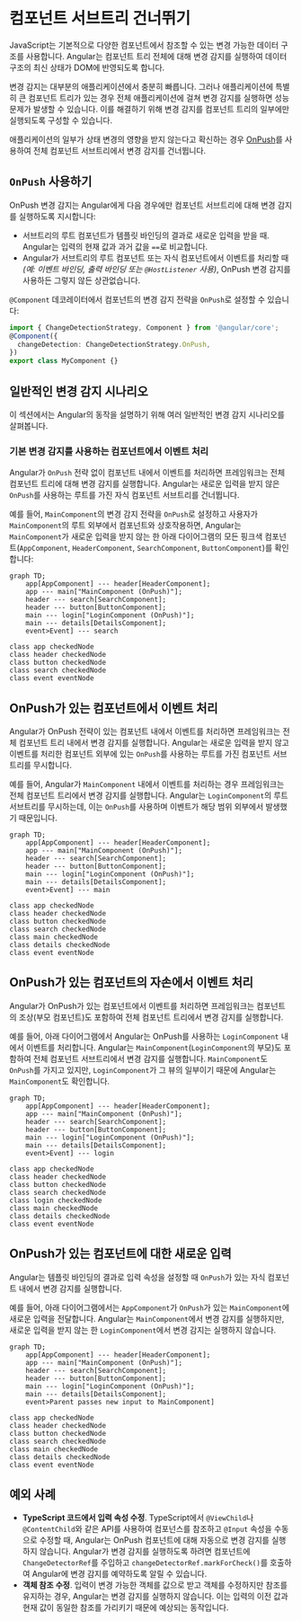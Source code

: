 # 컴포넌트 서브트리 건너뛰기

JavaScript는 기본적으로 다양한 컴포넌트에서 참조할 수 있는 변경 가능한 데이터 구조를 사용합니다. Angular는 컴포넌트 트리 전체에 대해 변경 감지를 실행하여 데이터 구조의 최신 상태가 DOM에 반영되도록 합니다.

변경 감지는 대부분의 애플리케이션에서 충분히 빠릅니다. 그러나 애플리케이션에 특별히 큰 컴포넌트 트리가 있는 경우 전체 애플리케이션에 걸쳐 변경 감지를 실행하면 성능 문제가 발생할 수 있습니다. 이를 해결하기 위해 변경 감지를 컴포넌트 트리의 일부에만 실행되도록 구성할 수 있습니다.

애플리케이션의 일부가 상태 변경의 영향을 받지 않는다고 확신하는 경우 [OnPush](/api/core/ChangeDetectionStrategy)를 사용하여 전체 컴포넌트 서브트리에서 변경 감지를 건너뜁니다.

## `OnPush` 사용하기

OnPush 변경 감지는 Angular에게 다음 경우에만 컴포넌트 서브트리에 대해 변경 감지를 실행하도록 지시합니다:

* 서브트리의 루트 컴포넌트가 템플릿 바인딩의 결과로 새로운 입력을 받을 때. Angular는 입력의 현재 값과 과거 값을 `==`로 비교합니다.
* Angular가 서브트리의 루트 컴포넌트 또는 자식 컴포넌트에서 이벤트를 처리할 때 _(예: 이벤트 바인딩, 출력 바인딩 또는 `@HostListener` 사용)_, OnPush 변경 감지를 사용하든 그렇지 않든 상관없습니다.

`@Component` 데코레이터에서 컴포넌트의 변경 감지 전략을 `OnPush`로 설정할 수 있습니다:

```ts
import { ChangeDetectionStrategy, Component } from '@angular/core';
@Component({
  changeDetection: ChangeDetectionStrategy.OnPush,
})
export class MyComponent {}
```

## 일반적인 변경 감지 시나리오

이 섹션에서는 Angular의 동작을 설명하기 위해 여러 일반적인 변경 감지 시나리오를 살펴봅니다.

### 기본 변경 감지를 사용하는 컴포넌트에서 이벤트 처리

Angular가 `OnPush` 전략 없이 컴포넌트 내에서 이벤트를 처리하면 프레임워크는 전체 컴포넌트 트리에 대해 변경 감지를 실행합니다. Angular는 새로운 입력을 받지 않은 `OnPush`를 사용하는 루트를 가진 자식 컴포넌트 서브트리를 건너뜁니다.

예를 들어, `MainComponent`의 변경 감지 전략을 `OnPush`로 설정하고 사용자가 `MainComponent`의 루트 외부에서 컴포넌트와 상호작용하면, Angular는 `MainComponent`가 새로운 입력을 받지 않는 한 아래 다이어그램의 모든 핑크색 컴포넌트(`AppComponent`, `HeaderComponent`, `SearchComponent`, `ButtonComponent`)를 확인합니다:

```mermaid
graph TD;
    app[AppComponent] --- header[HeaderComponent];
    app --- main["MainComponent (OnPush)"];
    header --- search[SearchComponent];
    header --- button[ButtonComponent];
    main --- login["LoginComponent (OnPush)"];
    main --- details[DetailsComponent];
    event>Event] --- search

class app checkedNode
class header checkedNode
class button checkedNode
class search checkedNode
class event eventNode
```

## OnPush가 있는 컴포넌트에서 이벤트 처리

Angular가 OnPush 전략이 있는 컴포넌트 내에서 이벤트를 처리하면 프레임워크는 전체 컴포넌트 트리 내에서 변경 감지를 실행합니다. Angular는 새로운 입력을 받지 않고 이벤트를 처리한 컴포넌트 외부에 있는 `OnPush`를 사용하는 루트를 가진 컴포넌트 서브트리를 무시합니다.

예를 들어, Angular가 `MainComponent` 내에서 이벤트를 처리하는 경우 프레임워크는 전체 컴포넌트 트리에서 변경 감지를 실행합니다. Angular는 `LoginComponent`의 루트 서브트리를 무시하는데, 이는 `OnPush`를 사용하며 이벤트가 해당 범위 외부에서 발생했기 때문입니다.

```mermaid
graph TD;
    app[AppComponent] --- header[HeaderComponent];
    app --- main["MainComponent (OnPush)"];
    header --- search[SearchComponent];
    header --- button[ButtonComponent];
    main --- login["LoginComponent (OnPush)"];
    main --- details[DetailsComponent];
    event>Event] --- main

class app checkedNode
class header checkedNode
class button checkedNode
class search checkedNode
class main checkedNode
class details checkedNode
class event eventNode
```

## OnPush가 있는 컴포넌트의 자손에서 이벤트 처리

Angular가 OnPush가 있는 컴포넌트에서 이벤트를 처리하면 프레임워크는 컴포넌트의 조상(부모 컴포넌트)도 포함하여 전체 컴포넌트 트리에서 변경 감지를 실행합니다.

예를 들어, 아래 다이어그램에서 Angular는 OnPush를 사용하는 `LoginComponent` 내에서 이벤트를 처리합니다. Angular는 `MainComponent`(`LoginComponent`의 부모)도 포함하여 전체 컴포넌트 서브트리에서 변경 감지를 실행합니다. `MainComponent`도 `OnPush`를 가지고 있지만, `LoginComponent`가 그 뷰의 일부이기 때문에 Angular는 `MainComponent`도 확인합니다.

```mermaid
graph TD;
    app[AppComponent] --- header[HeaderComponent];
    app --- main["MainComponent (OnPush)"];
    header --- search[SearchComponent];
    header --- button[ButtonComponent];
    main --- login["LoginComponent (OnPush)"];
    main --- details[DetailsComponent];
    event>Event] --- login

class app checkedNode
class header checkedNode
class button checkedNode
class search checkedNode
class login checkedNode
class main checkedNode
class details checkedNode
class event eventNode
```

## OnPush가 있는 컴포넌트에 대한 새로운 입력

Angular는 템플릿 바인딩의 결과로 입력 속성을 설정할 때 `OnPush`가 있는 자식 컴포넌트 내에서 변경 감지를 실행합니다.

예를 들어, 아래 다이어그램에서는 `AppComponent`가 `OnPush`가 있는 `MainComponent`에 새로운 입력을 전달합니다. Angular는 `MainComponent`에서 변경 감지를 실행하지만, 새로운 입력을 받지 않는 한 `LoginComponent`에서 변경 감지는 실행하지 않습니다.

```mermaid
graph TD;
    app[AppComponent] --- header[HeaderComponent];
    app --- main["MainComponent (OnPush)"];
    header --- search[SearchComponent];
    header --- button[ButtonComponent];
    main --- login["LoginComponent (OnPush)"];
    main --- details[DetailsComponent];
    event>Parent passes new input to MainComponent]

class app checkedNode
class header checkedNode
class button checkedNode
class search checkedNode
class main checkedNode
class details checkedNode
class event eventNode
```

## 예외 사례

* **TypeScript 코드에서 입력 속성 수정**. TypeScript에서 `@ViewChild`나 `@ContentChild`와 같은 API를 사용하여 컴포넌스를 참조하고 `@Input` 속성을 수동으로 수정할 때, Angular는 OnPush 컴포넌트에 대해 자동으로 변경 감지를 실행하지 않습니다. Angular가 변경 감지를 실행하도록 하려면 컴포넌트에 `ChangeDetectorRef`를 주입하고 `changeDetectorRef.markForCheck()`를 호출하여 Angular에 변경 감지를 예약하도록 알릴 수 있습니다.
* **객체 참조 수정**. 입력이 변경 가능한 객체를 값으로 받고 객체를 수정하지만 참조를 유지하는 경우, Angular는 변경 감지를 실행하지 않습니다. 이는 입력의 이전 값과 현재 값이 동일한 참조를 가리키기 때문에 예상되는 동작입니다.